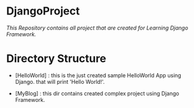 # DjangoProject

*This Repository contains all project that are created for Learning Django Framework.*

# Directory Structure
- [HelloWorld] : this is the just created sample HelloWorld App using Django. that will print 'Hello World!'.

- [MyBlog] : this dir contains created complex project using Django Framework.
